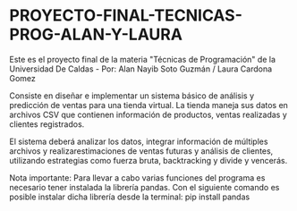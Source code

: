 # PROYECTO-FINAL-TECNICAS-PROG-ALAN-Y-LAURA
Este es el proyecto final de la materia "Técnicas de Programación" de la Universidad De Caldas - Por: Alan Nayib Soto Guzmán / Laura Cardona Gomez

Consiste en diseñar e implementar un sistema básico de análisis y predicción de ventas para una tienda virtual. La tienda maneja sus datos en archivos CSV que contienen información de productos, 
ventas realizadas y clientes registrados. 

El sistema deberá analizar los datos, integrar información de múltiples archivos y realizarestimaciones de ventas futuras y análisis de clientes, utilizando estrategias como fuerza bruta, backtracking y divide y vencerás.

Nota importante: Para llevar a cabo varias funciones del programa es necesario tener instalada la librería pandas.
Con el siguiente comando es posible instalar dicha librería desde la terminal:
pip install pandas 